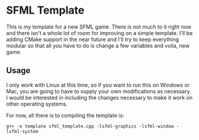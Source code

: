 # SFML Template



This is my template for a new SFML game.  There is not much to it right now and there isn't a whole lot of room for improving on a simple template. I'll be adding CMake support in the near future and I'll try to keep everything modular so that all you have to do is change a few variables and voila, new game.

## Usage

I only work with Linux at this time, so if you want to run this on Windows or Mac, you are going to have to supply your own modifications as necessary. I would be interested in including the changes necessary to make it work on other operating systems.

For now, all there is to compiling the template is:

`g++ -o template sfml_template.cpp -lsfml-graphics -lsfml-window -lsfml-system`

